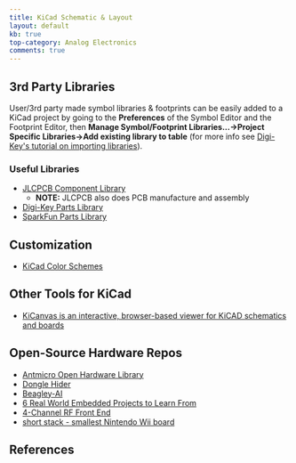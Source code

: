 ```yaml
---
title: KiCad Schematic & Layout
layout: default
kb: true
top-category: Analog Electronics
comments: true
---
```


## 3rd Party Libraries

User/3rd party made symbol libraries & footprints can be easily added to a KiCad project by going to the **Preferences** of the Symbol Editor and the Footprint Editor, then **Manage Symbol/Footprint Libraries...->Project Specific Libraries->Add existing library to table** (for more info see [Digi-Key's tutorial on importing libraries](https://forum.digikey.com/t/importing-the-digi-key-kicad-library-into-kicad-5-0-0/4075)).

### Useful Libraries

* [JLCPCB Component Library](https://jlcpcb.com/parts/all-electronic-components)
  + **NOTE:** JLCPCB also does PCB manufacture and assembly
* [Digi-Key Parts Library](https://github.com/Digi-Key/digikey-kicad-library)
* [SparkFun Parts Library](https://github.com/sparkfun/SparkFun-KiCad-Libraries)


## Customization

* [KiCad Color Schemes](https://github.com/pointhi/kicad-color-schemes)

## Other Tools for KiCad

* [KiCanvas is an interactive, browser-based viewer for KiCAD schematics and boards](https://kicanvas.org/)

## Open-Source Hardware Repos

* [Antmicro Open Hardware Library](https://openhardware.antmicro.com/)
* [Dongle Hider](https://github.com/LeoDJ/FW-EC-DongleHiderPlus)
* [Beagley-AI](https://openbeagle.org/beagley-ai/beagley-ai)
* [6 Real World Embedded Projects to Learn From](https://rosmianto.com/6-real-world-embedded-projects-to-learn-from-warning-not-for-beginners.html)
* [4-Channel RF Front End](https://github.com/JohnnyGOX17/4ch-RF-FE)
* [short stack - smallest Nintendo Wii board](https://github.com/loopj/short-stack)

## References

